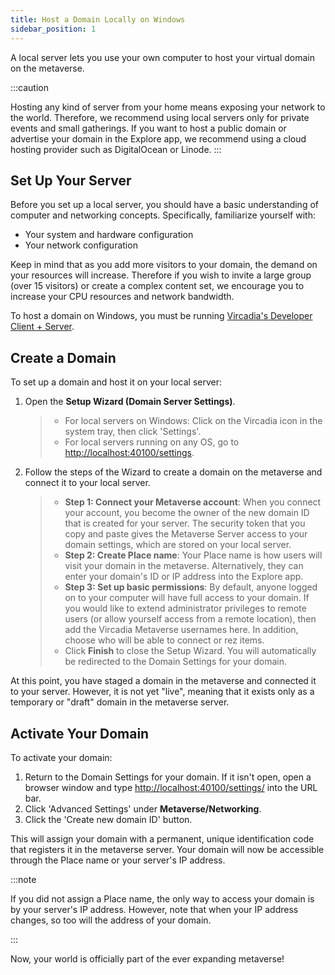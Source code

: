 ```yaml
---
title: Host a Domain Locally on Windows
sidebar_position: 1
---
```


A local server lets you use your own computer to host your virtual
domain on the metaverse.

:::caution

Hosting any kind of server from your home means exposing your network to the world. 
Therefore, we recommend using local servers only for private events and small gatherings. 
If you want to host a public domain or advertise your domain in the Explore app, we recommend using a cloud hosting provider such as DigitalOcean or Linode.
:::


## Set Up Your Server

Before you set up a local server, you should have a basic understanding
of computer and networking concepts. Specifically, familiarize yourself
with:

-   Your system and hardware configuration
-   Your network configuration

Keep in mind that as you add more visitors to your domain, the
demand on your resources will increase. Therefore if you wish to invite
a large group (over 15 visitors) or create a complex content set, we
encourage you to increase your CPU resources and network bandwidth.

To host a domain on Windows, you must be running [Vircadia's Developer Client + Server](https://vircadia.com/download/#windows).

## Create a Domain

To set up a domain and host it on your local server:

1.  Open the **Setup Wizard (Domain Server Settings)**.

    > -   For local servers on Windows: Click on the Vircadia icon in
    >     the system tray, then click 'Settings'.
    > -   For local servers running on any OS, go to
    >     <http://localhost:40100/settings>.

2.  Follow the steps of the Wizard to create a domain on the metaverse
    and connect it to your local server.

    > -   **Step 1: Connect your Metaverse account**: When you connect
    >     your account, you become the owner of the new domain ID that
    >     is created for your server. The security token that you copy
    >     and paste gives the Metaverse Server access to your domain
    >     settings, which are stored on your local server.
    > -   **Step 2: Create Place name**: Your Place name is how users
    >     will visit your domain in the metaverse. Alternatively, they
    >     can enter your domain\'s ID or IP address into the Explore
    >     app.
    > -   **Step 3: Set up basic permissions**: By default, anyone
    >     logged on to your computer will have full access to your
    >     domain. If you would like to extend administrator privileges
    >     to remote users (or allow yourself access from a remote
    >     location), then add the Vircadia Metaverse usernames here. In
    >     addition, choose who will be able to connect or rez items.
    > -   Click **Finish** to close the Setup Wizard. You will
    >     automatically be redirected to the Domain Settings for your
    >     domain.

At this point, you have staged a domain in the metaverse and connected
it to your server. However, it is not yet "live", meaning that it
exists only as a temporary or "draft" domain in the metaverse server.

## Activate Your Domain

To activate your domain:

1.  Return to the Domain Settings for your domain. If it isn't open,
    open a browser window and type <http://localhost:40100/settings/>
    into the URL bar.
2.  Click 'Advanced Settings' under **Metaverse/Networking**.
3.  Click the 'Create new domain ID' button.

This will assign your domain with a permanent, unique identification
code that registers it in the metaverse server. Your domain will now be
accessible through the Place name or your server's IP address.

:::note

If you did not assign a Place name, the only way to access your domain
is by your server's IP address. However, note that when your IP address
changes, so too will the address of your domain.

:::


Now, your world is officially part of the ever expanding metaverse!
